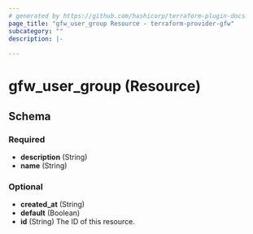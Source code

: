 ```yaml
---
# generated by https://github.com/hashicorp/terraform-plugin-docs
page_title: "gfw_user_group Resource - terraform-provider-gfw"
subcategory: ""
description: |-
  
---
```


# gfw_user_group (Resource)





<!-- schema generated by tfplugindocs -->
## Schema

### Required

- **description** (String)
- **name** (String)

### Optional

- **created_at** (String)
- **default** (Boolean)
- **id** (String) The ID of this resource.


